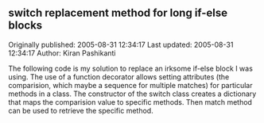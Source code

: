 ## switch replacement method for long if-else blocks 
Originally published: 2005-08-31 12:34:17 
Last updated: 2005-08-31 12:34:17 
Author: Kiran Pashikanti 
 
The following code is my solution to replace an irksome if-else block I was using. The use of a function decorator allows setting attributes (the comparision, which maybe a sequence for multiple matches) for particular methods in a class. The constructor of the switch class creates a dictionary that maps the comparision value to specific methods. Then match method can be used to retrieve the specific method.